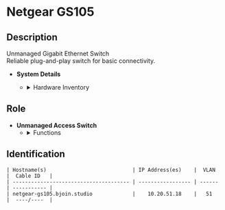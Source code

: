 # Netgear GS105

## Description
Unmanaged Gigabit Ethernet Switch  
Reliable plug-and-play switch for basic connectivity.

- **System Details**
    - <details>
        <summary>Hardware Inventory</summary>

        <details>
        <summary>Ports</summary>

            - 5x 1Gb RJ45

        </details>

        <details>
        <summary>Power</summary>

            - 12V AC, 1.2A  
            - Fanless, silent operation

        </details>

        <details>
        <summary>Performance</summary>

            - 10Gbps switching bandwidth  
            - 8000 MAC address table  
            - MTBF: 87,600 hours

        </details>

        <details>
        <summary>Data Sheet</summary>

            - [Netgear GS105 Product Page](https://www.netgear.com/business/wired/switches/unmanaged/gs105/)

        </details>

    </details>

## Role
- **Unmanaged Access Switch**
    - <details>
        <summary>Functions</summary>

        - Simple desktop or lab connectivity  
        - No VLAN or QoS support

        </details>
    </details>

## Identification
```
| Hostname(s)                            | IP Address(es)    |  VLAN  |  Cable ID   |
| -------------------------------------- | ----------------- | ------ | ----------- |
| netgear-gs105.bjoin.studio             |    10.20.51.18    |   51   |  ----/----  |
```
